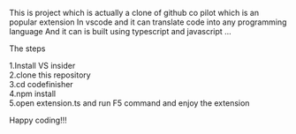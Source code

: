 This is project which is actually a clone of github co pilot which is an popular extension 
In vscode and it can translate code into any programming language
And it can is built using typescript and javascript ...


The steps

1.Install VS insider<br>
2.clone this repository<br>
3.cd codefinisher<br>
4.npm install<br>
5.open extension.ts and run F5 command and enjoy the extension<br>

Happy coding!!!
